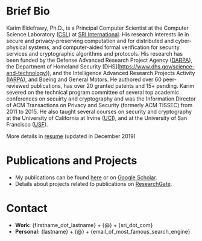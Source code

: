 # Brief Bio
Karim Eldefrawy, Ph.D., is a Principal Computer Scientist at the Computer Science Laboratory ([CSL](http://www.csl.sri.com/)) at [SRI International](https://www.sri.com/). His research interests lie in secure and privacy-preserving computation and for distributed and cyber-physical systems, and computer-aided formal verification for security services and cryptographic algorithms and protocols. His research has been funded by the Defense Advanced Research Project Agency ([DARPA](https://www.darpa.mil/)), the Department of Homeland Security (DHS](https://www.dhs.gov/science-and-technology)), and the Intelligence Advanced Research Projects Activity ([IARPA](https://www.iarpa.gov/)), and Boeing and General Motors. He authored over 60 peer-reviewed publications, has over 20 granted patents and 15+ pending. Karim severed on the technical program committee of several top academic conferences on secuirty and cryptography and was the Information Director of ACM Transactions on Privacy and Security (formerly ACM TISSEC) from 2011 to 2015. He also taught several courses on security and cryptography at the University of California at Irvine ([UCI](https://www.ics.uci.edu/)), and at the University of San Francisco ([USF](https://www.usfca.edu/)).

More details in [resume](https://keldefrawy.github.io/karim_resume.pdf) (updated in December 2019)


# Publications and Projects
* My publications can be found [here](https://keldefrawy.github.io/pubs.html) or on [Google Scholar](http://bit.ly/2KIZaWF).
* Details about projects related to publications on [ResearchGate](http://bit.ly/37tOPHZ).


# Contact
* **Work:** {firstname_dot_lastname} + {@} + {sri_dot_com}
* **Personal:** {lastname} + {@} + {email_of_most_famous_search_engine}














